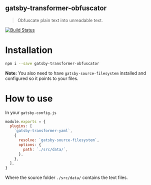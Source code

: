 gatsby-transformer-obfuscator
-----

> Obfuscate plain text into unreadable text.

[![Build Status](https://travis-ci.com/Jeff-Tian/gatsby-transformer-obfuscator.svg?branch=master)](https://travis-ci.com/Jeff-Tian/gatsby-transformer-obfuscator)

# Installation
```bash
npm i --save gatsby-transformer-obfuscator
```

**Note:** You also need to have `gatsby-source-filesystem` installed and configured so it points to your files.

# How to use
In your `gatsby-config.js`

```javascript
module.exports = {
  plugins: [
    `gatsby-transformer-yaml`,
    {
      resolve: `gatsby-source-filesystem`,
      options: {
        path: `./src/data/`,
      },
    },
  ],
}
```

Where the source folder `./src/data/` contains the text files.
